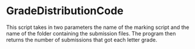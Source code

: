 # GradeDistributionCode
This script takes in two parameters the name of the marking script and the name of the folder containing the submission files. The program then returns the number of submissions that got each letter grade.
